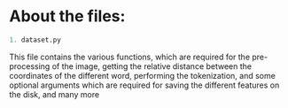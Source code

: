 # About the files:


```python
1. dataset.py
```
This file contains the various functions, which are required for the pre-processing of the image, getting the relative distance between the coordinates of the different word, performing the tokenization, and some optional arguments which are required for saving the different features on the disk, and many more
